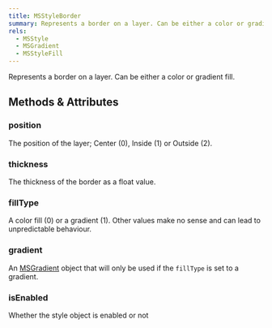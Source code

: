 ```yaml
---
title: MSStyleBorder
summary: Represents a border on a layer. Can be either a color or gradient fill.
rels:
  - MSStyle
  - MSGradient
  - MSStyleFill
---
```


Represents a border on a layer. Can be either a color or gradient fill.

## Methods & Attributes

### position

The position of the layer; Center (0), Inside (1) or Outside (2).

### thickness

The thickness of the border as a float value.

### fillType

A color fill (0) or a gradient (1). Other values make no sense and can lead to unpredictable behaviour.

### gradient

An [MSGradient](/reference/class/MSGradient/) object that will only be used if the `fillType` is set to a gradient.

### isEnabled

Whether the style object is enabled or not
